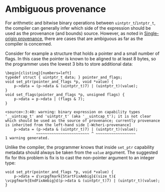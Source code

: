 # Ambiguous provenance

For arithmetic and bitwise binary operations between `uintptr_t`/`intptr_t`, the compiler can generally infer which side of the expression should be used as the provenance (and bounds) source.
However, as noted in [Single-origin provenance](../impact/single-origin-provenance.html), there are cases that are ambiguous as far as the compiler is concerned.

Consider for example a structure that holds a pointer and a small number of flags.
In this case the pointer is known to be aligned to at least 8 bytes, so the programmer uses the lowest 3 bits to store additional data:

```
\begin{clisting}[numbers=left]
typedef struct { uintptr_t data; } pointer_and_flags;
void set_ptr(pointer_and_flags *p, void *value) {
    p->data = (p->data & (uintptr_t)7) | (uintptr_t)(value);
}
void set_flags(pointer_and_flags *p, unsigned flags) {
    p->data = p->data | (flags & 7);
}
```

```
<source>:3:40: warning: binary expression on capability types '__uintcap_t' and 'uintptr_t' (aka '__uintcap_t'); it is not clear which should be used as the source of provenance; currently provenance is inherited from the left-hand side [-Wcheri-provenance]
    p->data = (p->data & (uintptr_t)7) | (uintptr_t)(value);
              ~~~~~~~~~~~~~~~~~~~~~~~~ ^ ~~~~~~~~~~~~~~~~~~
1 warning generated.
```

Unlike the compiler, the programmer knows that inside ```set_ptr``` capability metadata should always be taken from the `value` argument.
The suggested fix for this problem is fix is to cast the non-pointer argument to an integer type:

<!--
\TikzListingHighlightStartEnd[green]{FixAmbig}
-->
```
void set_ptr(pointer_and_flags *p, void *value) {
    p->data = £\vcpgfmark{StartFixAmbig}£(size_t)£\vcpgfmark{EndFixAmbig}£(p->data & (uintptr_t)7) | (uintptr_t)(value);
}
```

<!--
\nwfnote{Not use cheri\_low\_bits\_set()?}
-->

<!--
\arnote{TODO: this section should have more examples.}
-->
